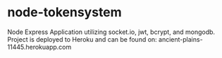 # node-tokensystem
Node Express Application utilizing socket.io, jwt, bcrypt, and mongodb. 
Project is deployed to Heroku and can be found on: ancient-plains-11445.herokuapp.com 
